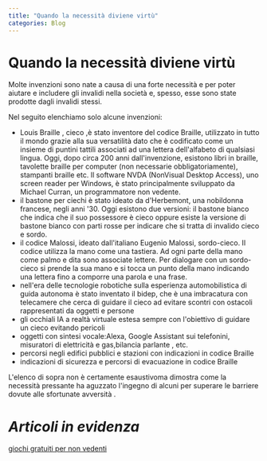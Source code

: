 ```yaml
---
title: "Quando la necessità diviene virtù"
categories: Blog
---
```


# **Quando la necessità diviene virtù**

Molte invenzioni sono nate a causa di una forte necessità e per poter aiutare e includere gli invalidi nella società e, spesso, esse sono state prodotte dagli invalidi stessi.

Nel seguito elenchiamo solo alcune invenzioni:

- Louis Braille , cieco ,è stato inventore del codice Braille, utilizzato in tutto il mondo grazie alla sua versatilità dato che è codificato come un insieme di puntini tattili associati ad una lettera dell'alfabeto di qualsiasi lingua. Oggi, dopo circa 200 anni dall'invenzione, esistono libri in braille, tavolette braille per computer (non necessarie obbligatoriamente), stampanti braille etc.
  Il software NVDA (NonVisual Desktop Access), uno screen reader per Windows, è stato principalmente sviluppato da Michael Curran, un programmatore non vedente.
- il bastone per ciechi è stato ideato da d'Herbemont, una nobildonna francese, negli anni '30. Oggi esistono due versioni: il bastone bianco che indica che il suo possessore è cieco oppure esiste la versione di bastone bianco con parti rosse per indicare che si tratta di invalido cieco e sordo.
- il codice Malossi, ideato dall'italiano Eugenio Malossi, sordo-cieco. Il codice utilizza la mano come una tastiera. Ad ogni parte della mano come palmo e dita sono associate lettere. Per dialogare con un sordo-cieco si prende la sua mano e si tocca un punto della mano indicando una lettera fino a comporre una parola e una frase.
- nell'era delle tecnologie robotiche sulla esperienza automobilistica di guida autonoma è stato inventato il bidep, che è una imbracatura con telecamere che cerca di guidare il cieco ad evitare scontri con ostacoli rappresentati da oggetti e persone
- gli occhiali IA a realtà virtuale estesa sempre con l'obiettivo di guidare un cieco evitando pericoli
- oggetti con sintesi vocale:Alexa, Google Assistant sui telefonini, misuratori di elettricità e gas,bilancia parlante , etc.
- percorsi negli edifici pubblici e stazioni con indicazioni in codice Braille
- indicazioni di sicurezza e percorsi di evacuazione in codice Braille

L'elenco di sopra non è certamente esaustivoma dimostra come la necessità pressante ha aguzzato l'ingegno di alcuni per superare le barriere dovute alle sfortunate avversità .

# _Articoli in evidenza_

[ giochi gratuiti per non vedenti](https://redyouman.github.io/blog/2025/07/26/giochi-gratuiti.html)

